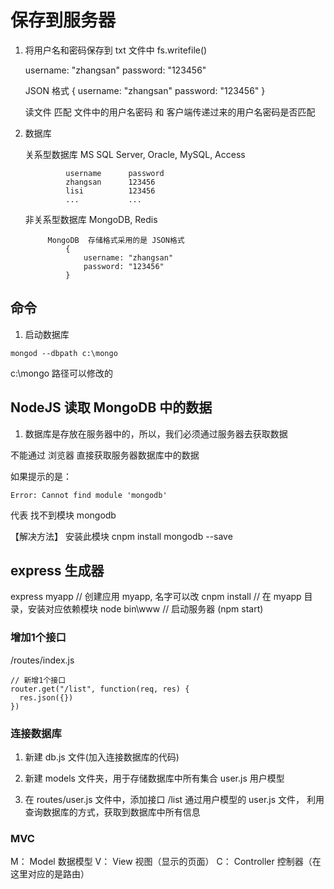 

# 保存到服务器

1. 将用户名和密码保存到 txt 文件中
        fs.writefile()

    username: "zhangsan"
    password: "123456"

    JSON 格式
    {
    username: "zhangsan"
    password: "123456"
    }

    读文件
        匹配 文件中的用户名密码  和   客户端传递过来的用户名密码是否匹配

2. 数据库

    关系型数据库      MS SQL Server, Oracle, MySQL, Access

                username      password
                zhangsan      123456
                lisi          123456
                ...           ...

    非关系型数据库    MongoDB,  Redis

            MongoDB  存储格式采用的是 JSON格式
                {
                    username: "zhangsan"
                    password: "123456"
                }

## 命令

1. 启动数据库
```
mongod --dbpath c:\mongo
```

c:\mongo 路径可以修改的


## NodeJS 读取 MongoDB 中的数据

1. 数据库是存放在服务器中的，所以，我们必须通过服务器去获取数据

不能通过 浏览器 直接获取服务器数据库中的数据

如果提示的是：

```
Error: Cannot find module 'mongodb'
```

代表 找不到模块 mongodb

【解决方法】 安装此模块    cnpm install mongodb --save





## express 生成器

express myapp             // 创建应用 myapp, 名字可以改
cnpm install              // 在 myapp 目录，安装对应依赖模块
node bin\www              // 启动服务器 (npm start)


### 增加1个接口
/routes/index.js

```
// 新增1个接口
router.get("/list", function(req, res) {
  res.json({})
})
```

### 连接数据库

1. 新建 db.js 文件(加入连接数据库的代码)

2. 新建 models 文件夹，用于存储数据库中所有集合
        user.js    用户模型
3. 在 routes/user.js 文件中，添加接口 /list
        通过用户模型的 user.js 文件，
        利用查询数据库的方式，获取到数据库中所有信息



### MVC
M： Model 数据模型
V： View  视图（显示的页面）
C： Controller 控制器（在这里对应的是路由）